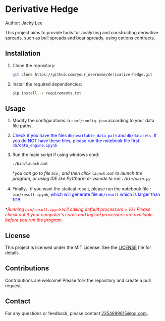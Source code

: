 # Derivative Hedge

Author: Jacky Lee

This project aims to provide tools for analyzing and constructing derivative spreads, such as bull spreads and bear spreads, using options contracts.

## Installation

1. Clone the repository:
  
   ```bash
   git clone https://github.com/your_username/derivative-hedge.git
   ```
  
2. Install the required dependencies:
  
   ```bash
   pip install -r requirements.txt
   ```

## Usage

1. Modify the configurations in `conf/config.json` according to your data file paths.  

2. <font color=blue>Check if you have the files `db/available_data_path` and `db/datasets`. If you do NOT have these files, please run the notebook file first: `db/data_engine.ipynb`</font>  
  
3. Run the main script if using windows cmd:
  
   ```bash
   ./bin/launch.bat
   ```
  
   **you can go to file `bin` , and then click `launch.bat` to launch the program, or using IDE like PyCharm or vscode to run `./bin/main.py`*
  
4. Finally，if you want the statical result, please run the notebook file : `bin/result.ipynb`, <font color=blue>which will generate file  `db/result` which is larger than 1GB</font>.
  
*<font color=red>*Running `bin/result.ipynb` will calling default processors = 16 ! Please check out if your computer's cores and logical processors are available before you run the program.*</font>

## License

This project is licensed under the MIT License. See the [LICENSE](LICENSE) file for details.

## Contributions

Contributions are welcome! Please fork the repository and create a pull request.

## Contact

For any questions or feedback, please contact [2354889815@qq.com](mailto:your_email@example.com).
